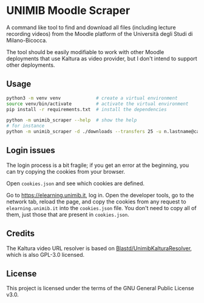 # UNIMIB Moodle Scraper

A command like tool to find and download all files (including lecture recording videos) from the Moodle platform of the
Università degli Studi di Milano-Bicocca.

The tool should be easily modifiable to work with other Moodle deployments that use Kaltura as video provider, but I
don't intend to support other deployments.

## Usage

```bash
python3 -m venv venv             # create a virtual environment
source venv/bin/activate         # activate the virtual environment
pip install -r requirements.txt  # install the dependencies

python -m unimib_scraper --help  # show the help
# for instance
python -m unimib_scraper -d ./downloads --transfers 25 -u n.lastname@campus.unimib.it -p PaSsWoRd
```

## Login issues

The login process is a bit fragile; if you get an error at the beginning, you can try copying the cookies from your
browser.

Open `cookies.json` and see which cookies are defined.

Go to https://elearning.unimib.it, log in. Open the developer tools, go to the
network tab, reload the page, and copy
the cookies from any request to `elearning.unimib.it` into the `cookies.json`
file. You don't need to copy all of them, just those that are present
in `cookies.json`.

## Credits

The Kaltura video URL resolver is based
on [Blastd/UnimibKalturaResolver](https://github.com/Blastd/UnimibKalturaResolver/),
which is also GPL-3.0 licensed.

## License

This project is licensed under the terms of the GNU General Public License v3.0.
